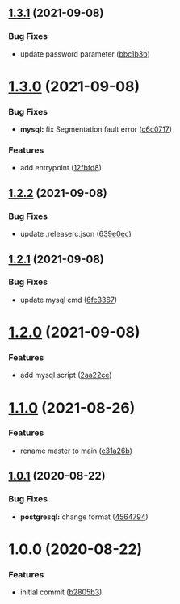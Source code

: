## [1.3.1](https://github.com/AlexanderBabel/database-s3-backup/compare/v1.3.0...v1.3.1) (2021-09-08)


### Bug Fixes

* update password parameter ([bbc1b3b](https://github.com/AlexanderBabel/database-s3-backup/commit/bbc1b3bb5ba6adbb2ad95f7290652c7f25c956e4))

# [1.3.0](https://github.com/AlexanderBabel/database-s3-backup/compare/v1.2.2...v1.3.0) (2021-09-08)


### Bug Fixes

* **mysql:** fix Segmentation fault error ([c6c0717](https://github.com/AlexanderBabel/database-s3-backup/commit/c6c071741ca43dedffd85087cd28e8cddae72b50))


### Features

* add entrypoint ([12fbfd8](https://github.com/AlexanderBabel/database-s3-backup/commit/12fbfd8ee25ca5caf162cc2e5a49269ec775b6af))

## [1.2.2](https://github.com/AlexanderBabel/database-s3-backup/compare/v1.2.1...v1.2.2) (2021-09-08)


### Bug Fixes

* update .releaserc.json ([639e0ec](https://github.com/AlexanderBabel/database-s3-backup/commit/639e0ec428c64a863bb46b5562abf9b429287db2))

## [1.2.1](https://github.com/AlexanderBabel/database-s3-backup/compare/v1.2.0...v1.2.1) (2021-09-08)


### Bug Fixes

* update mysql cmd ([6fc3367](https://github.com/AlexanderBabel/database-s3-backup/commit/6fc3367c860e4cf85fe7ea219a6001e75c46c88d))

# [1.2.0](https://github.com/AlexanderBabel/database-s3-backup/compare/v1.1.0...v1.2.0) (2021-09-08)


### Features

* add mysql script ([2aa22ce](https://github.com/AlexanderBabel/database-s3-backup/commit/2aa22ced52724b0054e6c55d99933daeb9e51088))

# [1.1.0](https://github.com/AlexanderBabel/database-s3-backup/compare/v1.0.1...v1.1.0) (2021-08-26)


### Features

* rename master to main ([c31a26b](https://github.com/AlexanderBabel/database-s3-backup/commit/c31a26be4d7b0ebbfafdf2f39461bb6742fb6adf))

## [1.0.1](https://github.com/AlexanderBabel/database-s3-backup/compare/v1.0.0...v1.0.1) (2020-08-22)


### Bug Fixes

* **postgresql:** change format ([4564794](https://github.com/AlexanderBabel/database-s3-backup/commit/45647940d6691bc84d1735d1d78068f1f92b6b81))

# 1.0.0 (2020-08-22)


### Features

* initial commit ([b2805b3](https://github.com/AlexanderBabel/database-s3-backup/commit/b2805b3ddd625b68a4a06d83d337d0bb71ac3d78))
